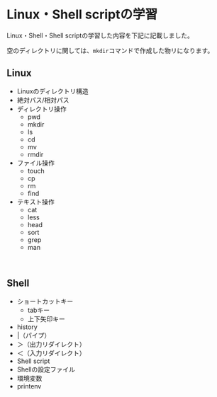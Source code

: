 # Linux・Shell scriptの学習

 Linux・Shell・Shell scriptの学習した内容を下記に記載しました。

 空のディレクトリに関しては、`mkdir`コマンドで作成した物リになります。
</br>

## Linux

- Linuxのディレクトリ構造
- 絶対パス/相対パス
- ディレクトリ操作
  - pwd
  - mkdir
  - ls
  - cd
  - mv
  - rmdir
- ファイル操作
  - touch
  - cp
  - rm
  - find
- テキスト操作
  - cat
  - less
  - head
  - sort
  - grep
  - man
</br>

## Shell

- ショートカットキー
  - tabキー
  - 上下矢印キー
- history
- |（パイプ）
- ＞（出力リダイレクト）
- ＜（入力リダイレクト）
- Shell script
- Shellの設定ファイル
- 環境変数
- printenv
